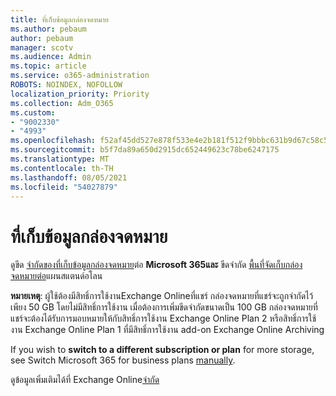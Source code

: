 ```yaml
---
title: ที่เก็บข้อมูลกล่องจดหมาย
ms.author: pebaum
author: pebaum
manager: scotv
ms.audience: Admin
ms.topic: article
ms.service: o365-administration
ROBOTS: NOINDEX, NOFOLLOW
localization_priority: Priority
ms.collection: Adm_O365
ms.custom:
- "9002330"
- "4993"
ms.openlocfilehash: f52af45dd527e878f533e4e2b181f512f9bbbc631b9d67c58c5ec1ffcd19ea84
ms.sourcegitcommit: b5f7da89a650d2915dc652449623c78be6247175
ms.translationtype: MT
ms.contentlocale: th-TH
ms.lasthandoff: 08/05/2021
ms.locfileid: "54027879"
---
```

# <a name="mailbox-storage"></a>ที่เก็บข้อมูลกล่องจดหมาย

ดูขีด [จํากัดของที่เก็บข้อมูลกล่องจดหมาย](https://docs.microsoft.com/office365/servicedescriptions/exchange-online-service-description/exchange-online-limits#mailbox-storage-limits)ต่อ **Microsoft 365และ** ขีดจํากัด [พื้นที่จัดเก็บกล่องจดหมายต่อ](https://docs.microsoft.com/office365/servicedescriptions/exchange-online-service-description/exchange-online-limits#storage-limits-across-standalone-plans)แผนสแตนด์อโลน 

**หมายเหตุ**: ผู้ใช้ต้องมีสิทธิ์การใช้งานExchange Onlineที่แชร์ กล่องจดหมายที่แชร์จะถูกจํากัดไว้เพียง 50 GB โดยไม่มีสิทธิ์การใช้งาน เมื่อต้องการเพิ่มขีดจํากัดขนาดเป็น 100 GB กล่องจดหมายที่แชร์จะต้องได้รับการมอบหมายให้กับสิทธิ์การใช้งาน Exchange Online Plan 2 หรือสิทธิ์การใช้งาน Exchange Online Plan 1 ที่มีสิทธิ์การใช้งาน add-on Exchange Online Archiving

If you wish to **switch to a different subscription or plan** for more storage, see Switch Microsoft 365 for business plans [manually](https://docs.microsoft.com/microsoft-365/commerce/subscriptions/switch-plans-manually?view=o365-worldwide).

ดูข้อมูลเพิ่มเติมได้ที่ Exchange Online[จํากัด](https://docs.microsoft.com/office365/servicedescriptions/exchange-online-service-description/exchange-online-limits)

